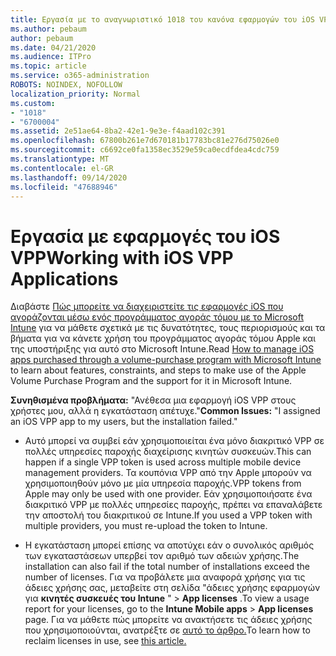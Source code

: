 ```yaml
---
title: Εργασία με το αναγνωριστικό 1018 του κανόνα εφαρμογών του iOS VPP
ms.author: pebaum
author: pebaum
ms.date: 04/21/2020
ms.audience: ITPro
ms.topic: article
ms.service: o365-administration
ROBOTS: NOINDEX, NOFOLLOW
localization_priority: Normal
ms.custom:
- "1018"
- "6700004"
ms.assetid: 2e51ae64-8ba2-42e1-9e3e-f4aad102c391
ms.openlocfilehash: 67800b261e7d670181b17783bc81e276d75026e0
ms.sourcegitcommit: c6692ce0fa1358ec3529e59ca0ecdfdea4cdc759
ms.translationtype: MT
ms.contentlocale: el-GR
ms.lasthandoff: 09/14/2020
ms.locfileid: "47688946"
---
```

# <a name="working-with-ios-vpp-applications"></a><span data-ttu-id="97ee9-102">Εργασία με εφαρμογές του iOS VPP</span><span class="sxs-lookup"><span data-stu-id="97ee9-102">Working with iOS VPP Applications</span></span>

<span data-ttu-id="97ee9-103">Διαβάστε [Πώς μπορείτε να διαχειριστείτε τις εφαρμογές iOS που αγοράζονται μέσω ενός προγράμματος αγοράς τόμου με το Microsoft Intune](https://docs.microsoft.com/intune/vpp-apps-ios) για να μάθετε σχετικά με τις δυνατότητες, τους περιορισμούς και τα βήματα για να κάνετε χρήση του προγράμματος αγοράς τόμου Apple και της υποστήριξης για αυτό στο Microsoft Intune.</span><span class="sxs-lookup"><span data-stu-id="97ee9-103">Read [How to manage iOS apps purchased through a volume-purchase program with Microsoft Intune](https://docs.microsoft.com/intune/vpp-apps-ios) to learn about features, constraints, and steps to make use of the Apple Volume Purchase Program and the support for it in Microsoft Intune.</span></span>
  
 <span data-ttu-id="97ee9-104">**Συνηθισμένα προβλήματα:** "Ανέθεσα μια εφαρμογή iOS VPP στους χρήστες μου, αλλά η εγκατάσταση απέτυχε."</span><span class="sxs-lookup"><span data-stu-id="97ee9-104">**Common Issues:** "I assigned an iOS VPP app to my users, but the installation failed."</span></span>
  
- <span data-ttu-id="97ee9-105">Αυτό μπορεί να συμβεί εάν χρησιμοποιείται ένα μόνο διακριτικό VPP σε πολλές υπηρεσίες παροχής διαχείρισης κινητών συσκευών.</span><span class="sxs-lookup"><span data-stu-id="97ee9-105">This can happen if a single VPP token is used across multiple mobile device management providers.</span></span> <span data-ttu-id="97ee9-106">Τα κουπόνια VPP από την Apple μπορούν να χρησιμοποιηθούν μόνο με μία υπηρεσία παροχής.</span><span class="sxs-lookup"><span data-stu-id="97ee9-106">VPP tokens from Apple may only be used with one provider.</span></span> <span data-ttu-id="97ee9-107">Εάν χρησιμοποιήσατε ένα διακριτικό VPP με πολλές υπηρεσίες παροχής, πρέπει να επαναλάβετε την αποστολή του διακριτικού σε Intune.</span><span class="sxs-lookup"><span data-stu-id="97ee9-107">If you used a VPP token with multiple providers, you must re-upload the token to Intune.</span></span>

- <span data-ttu-id="97ee9-108">Η εγκατάσταση μπορεί επίσης να αποτύχει εάν ο συνολικός αριθμός των εγκαταστάσεων υπερβεί τον αριθμό των αδειών χρήσης.</span><span class="sxs-lookup"><span data-stu-id="97ee9-108">The installation can also fail if the total number of installations exceed the number of licenses.</span></span> <span data-ttu-id="97ee9-109">Για να προβάλετε μια αναφορά χρήσης για τις άδειες χρήσης σας, μεταβείτε στη σελίδα "άδειες χρήσης εφαρμογών για **κινητές συσκευές του Intune** " \> **App licenses** .</span><span class="sxs-lookup"><span data-stu-id="97ee9-109">To view a usage report for your licenses, go to the **Intune Mobile apps** \> **App licenses** page.</span></span> <span data-ttu-id="97ee9-110">Για να μάθετε πώς μπορείτε να ανακτήσετε τις άδειες χρήσης που χρησιμοποιούνται, ανατρέξτε σε [αυτό το άρθρο.](https://docs.microsoft.com/intune/vpp-apps-ios#revoking-app-licenses-and-deleting-tokens)</span><span class="sxs-lookup"><span data-stu-id="97ee9-110">To learn how to reclaim licenses in use, see [this article.](https://docs.microsoft.com/intune/vpp-apps-ios#revoking-app-licenses-and-deleting-tokens)</span></span>
